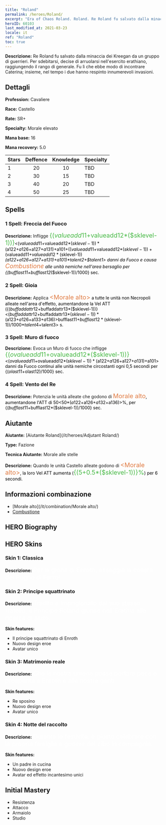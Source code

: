 ```yaml
---
title: "Roland"
permalink: /heroes/Roland/
excerpt: "Era of Chaos Roland. Roland. Re Roland fu salvato dalla minaccia dei Kreegan da un gruppo di guerrieri. Per sdebitarsi, decise di arruolarsi nell'esercito erathiano, raggiungendo il rango di generale. Fu lì che ebbe modo di incontrare Caterina; insieme, nel tempo i due hanno respinto innumerevoli invasioni. "
heroID: 60103
last_modified_at: 2021-03-23
locale: it
ref: "Roland"
toc: true
---
```

 **Descrizione:** Re Roland fu salvato dalla minaccia dei Kreegan da un gruppo di guerrieri. Per sdebitarsi, decise di arruolarsi nell'esercito erathiano, raggiungendo il rango di generale. Fu lì che ebbe modo di incontrare Caterina; insieme, nel tempo i due hanno respinto innumerevoli invasioni. 
## Dettagli
 **Profession:** Cavaliere

 **Race:** Castello

 **Rate:** SR+

 **Specialty:** Morale elevato

 **Mana base:** 16

 **Mana recovery:** 5.0


  | Stars   |    Deffence    |    Knowledge   |      Specialty     |
  |---------|:---------------:|:---------------:|--------------------|
  |    1    | 20 | 10 | TBD |
  |    2    | 30 | 15 | TBD |
  |    3    | 40 | 20 | TBD |
  |    4    | 50 | 25 | TBD |

## Spells
### 1 Spell: Freccia del Fuoco
 **Descrizione:** Infligge <span style="color: #48b946;font-size:20px">{($valueadd11+$valueadd12*($sklevel-1))}</span><span style="color: black"><($valueadd11+$valueadd12*($sklevel-1))*($a122+$a126+$a127+$a131)+$a101+(($valueadd11+$valueadd12*($sklevel-1))+($valueadd11+$valueadd12*($sklevel-1))*($a122+$a126+$a127+$a131)+$a101)*$talent2+$talent1> danni da Fuoco e causa <span style="color: #e07c44;font-size:20px">Combustione</span><span style="color: black"> alle unità nemiche nell'area bersaglio per {($bufflast11+$bufflast12*($sklevel-1))/1000} sec.

### 2 Spell: Gioia
 **Descrizione:** Applica <span style="color: #e07c44;font-size:20px">&lt;Morale alto&gt;</span><span style="color: black"> a tutte le unità non Necropoli alleate nell'area d'effetto, aumentandone la Vel ATT ({($buffaddattr12+$buffaddattr13*($sklevel-1))}<($buffaddattr12+$buffaddattr13*($sklevel-1))*($a123+$a126+$a133+$a136)>%). Durata: <span style="color: #48b946;font-size:20px">{($bufflast11+$bufflast12*($sklevel-1))/1000}</span><span style="color: black"><($bufflast11+$bufflast12*($sklevel-1))/1000*$talent4+$talent3> s.

### 3 Spell: Muro di fuoco
 **Descrizione:** Evoca un Muro di fuoco che infligge <span style="color: #48b946;font-size:20px">{($ovalueadd11+$ovalueadd12*($sklevel-1))}</span><span style="color: black"><($ovalueadd11+$ovalueadd12*($sklevel-1))*($a122+$a126+$a127+$a131)+$a101> danni da Fuoco continui alle unità nemiche circostanti ogni 0,5 secondi per {($olast11+$olast12)/1000} sec.

### 4 Spell: Vento del Re
 **Descrizione:** Potenzia le unità alleate che godono di <span style="color: #e07c44;font-size:20px">Morale alto</span><span style="color: black">, aumentandone l'ATT di 50<50*($a122+$a126+$a132+$a136)>%, per {($bufflast11+$bufflast12*($sklevel-1))/1000} sec.


## Aiutante

 **Aiutante:**  [Aiutante Roland](/it/heroes/Adjutant Roland/) 

 **Type:**  Fazione 

 **Tecnica Aiutante:**  Morale alle stelle 

 **Descrizione:** Quando le unità Castello alleate godono di <span style="color: #e07c44;font-size:20px">&lt;Morale alto&gt;</span><span style="color: black">, la loro Vel ATT aumenta (<span style="color: #48b946;font-size:20px">{(5+0.5*($sklevel-1))}%</span><span style="color: black">) per 6 secondi.

## Informazioni combinazione

* [Morale alto](/it/combination/Morale alto/) 
* [Combustione](/it/combination/Combustione/) 

## HERO Biography

## HERO Skins
### Skin 1: **Classica**

 **Descrizione:** <span style="color: #ffffff;font-size:20px">Per la gloria di Enroth, assaggia la collera dei Pugno di Ferro! </span>


### Skin 2: **Principe squattrinato**

 **Descrizione:** <span style="color: #ffffff;font-size:20px">Tradito e imprigionato dal suo stesso fratello, il Principe Roland giunse nell'Erathia alla ricerca di aiuto. </span>

 **Skin features:** 

   - Il principe squattrinato di Enroth
   - Nuovo design eroe
   - Avatar unico

### Skin 3: **Matrimonio reale**

 **Descrizione:** <span style="color: #ffffff;font-size:20px">Che la nostra unione possa portare pace e prosperità a Enroth e alle nostre genti.</span>

 **Skin features:** 

   - Re sposino
   - Nuovo design eroe
   - Avatar unico

### Skin 4: **Notte del raccolto**

 **Descrizione:** <span style="color: #ffffff;font-size:20px">Durante le festività, è giusto celebrare con la propria famiglia e godere del cibo in compagnia.</span>

 **Skin features:** 

   - Un padre in cucina
   - Nuovo design eroe
   - Avatar ed effetto incantesimo unici


## Initial Mastery
   - Resistenza
   - Attacco
   - Armaiolo
   - Studio
